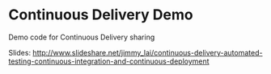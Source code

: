 Continuous Delivery Demo
========================

Demo code for Continuous Delivery sharing

Slides: http://www.slideshare.net/jimmy_lai/continuous-delivery-automated-testing-continuous-integration-and-continuous-deployment
